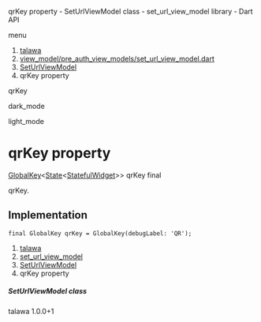 




qrKey property - SetUrlViewModel class - set\_url\_view\_model library - Dart API







menu

1. [talawa](../../index.html)
2. [view\_model/pre\_auth\_view\_models/set\_url\_view\_model.dart](../../view_model_pre_auth_view_models_set_url_view_model/view_model_pre_auth_view_models_set_url_view_model-library.html)
3. [SetUrlViewModel](../../view_model_pre_auth_view_models_set_url_view_model/SetUrlViewModel-class.html)
4. qrKey property

qrKey


dark\_mode

light\_mode




# qrKey property


[GlobalKey](https://api.flutter.dev/flutter/widgets/GlobalKey-class.html)<[State](https://api.flutter.dev/flutter/widgets/State-class.html)<[StatefulWidget](https://api.flutter.dev/flutter/widgets/StatefulWidget-class.html)>>
qrKey
final

qrKey.


## Implementation

```
final GlobalKey qrKey = GlobalKey(debugLabel: 'QR');
```

 


1. [talawa](../../index.html)
2. [set\_url\_view\_model](../../view_model_pre_auth_view_models_set_url_view_model/view_model_pre_auth_view_models_set_url_view_model-library.html)
3. [SetUrlViewModel](../../view_model_pre_auth_view_models_set_url_view_model/SetUrlViewModel-class.html)
4. qrKey property

##### SetUrlViewModel class





talawa
1.0.0+1






